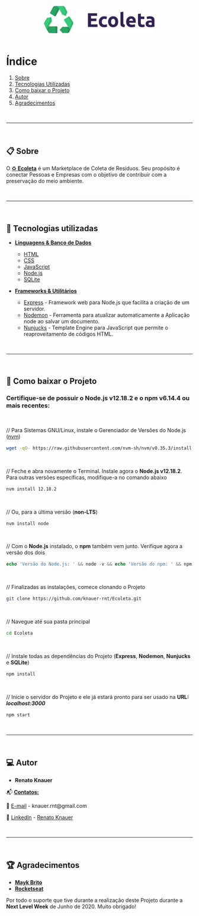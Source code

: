 <div align="center">
  <img width="300px" src="https://github.com/knauer-rnt/Ecoleta/blob/master/public/assets/logo.svg" alt="Ecoleta">
</div>
<br />

# Índice

1. [Sobre](#sobre)
2. [Tecnologias Utilizadas](#-tecnologias-utilizadas)
3. [Como baixar o Projeto](#-como-baixar-o-projeto)
4. [Autor](#autor)
5. [Agradecimentos](#agradecimentos)

<br />

---
<br />

## 📋️ Sobre <a name="sobre"></a>

O <span style="text-decoration: underline;">:recycle: **Ecoleta**</span> é um Marketplace de Coleta de Resíduos. Seu propósito é conectar Pessoas e Empresas com o objetivo de contribuir com a preservação do meio ambiente.

<br />

---
<br />

## 🚀 Tecnologias utilizadas

* <span style="text-decoration: underline;">**Linguagens & Banco de Dados**</span>
  
  * [HTML](https://developer.mozilla.org/pt-BR/docs/Web/HTML)
  * [CSS](https://developer.mozilla.org/pt-BR/docs/Web/CSS)
  * [JavaScript](https://developer.mozilla.org/pt-BR/docs/Web/JavaScript)
  * [Node.js](https://nodejs.org/en/)
  * [SQLite](https://www.sqlite.org/index.html)

* <span style="text-decoration: underline;">**Frameworks & Utilitários**</span>

  * [Express](https://expressjs.com/) - Framework web para Node.js que facilita a criação de um servidor.
  * [Nodemon](https://nodemon.io/) - Ferramenta para atualizar automaticamente a Aplicação node ao salvar um documento.
  * [Nunjucks](https://mozilla.github.io/nunjucks/) - Template Engine para JavaScript que permite o reaproveitamento de códigos HTML.

<br />

---
<br />

## 📖 Como baixar o Projeto

### Certifique-se de possuir o Node.js v12.18.2 e o npm v6.14.4 ou mais recentes:
<br />

// Para Sistemas GNU/Linux, instale o Gerenciador de Versões do Node.js ([nvm](https://github.com/nvm-sh/nvm))

```bash
wget -qO- https://raw.githubusercontent.com/nvm-sh/nvm/v0.35.3/install.sh | bash
```
<br />

// Feche e abra novamente o Terminal. Instale agora o **Node.js v12.18.2**. Para outras versões específicas, modifique-a no comando abaixo

```bash
nvm install 12.18.2
```
<br />

// Ou, para a última versão (**non-LTS**)

```bash
nvm install node
```
<br />

// Com o **Node.js** instalado, o **npm** também vem junto. Verifique agora a versão dos dois

```php
echo 'Versão do Node.js: ' && node -v && echo 'Versão do npm: ' && npm -v
```
<br />

// Finalizadas as instalações, comece clonando o Projeto

```bash
git clone https://github.com/knauer-rnt/Ecoleta.git
```
<br />

// Navegue até sua pasta principal

```bash
cd Ecoleta
```
<br />

// Instale todas as dependências do Projeto (**Express**, **Nodemon**, **Nunjucks** e **SQLite**)

```bash
npm install
```
<br />

// Inicie o servidor do Projeto e ele já estará pronto para ser usado na **URL: _localhost:3000_**

```bash
npm start
```

<br />

---
<br />

## 💻️ Autor <a name="autor"></a>

* **Renato Knauer**

📬️ <span style="text-decoration: underline;">**Contatos:**</span>

<p>🔗 
    <span style="text-decoration: underline;">E-mail</span> - 
    knauer.rnt@gmail.com
</p>

<p>🔗 
    <span style="text-decoration: underline;">LinkedIn</span> - 
    <a href="https://www.linkedin.com/in/renatoknauer/">Renato Knauer</a>
</p>

<br />

---
<br />

## 🏆️ Agradecimentos <a name="agradecimentos"></a>

*  <a href="https://github.com/maykbrito">**Mayk Brito**</a>
*  <a href="https://rocketseat.com.br/">**Rocketseat**</a>

Por todo o suporte que tive durante a realização deste Projeto durante a **Next Level Week** de Junho de 2020. Muito obrigado!

<br />